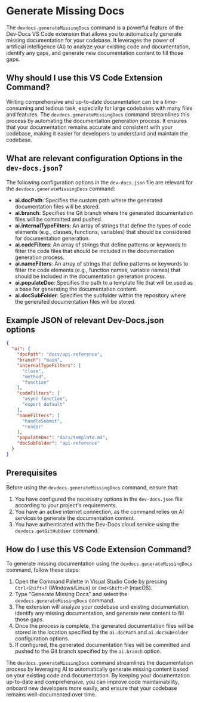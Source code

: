 # Generate Missing Docs

The `devdocs.generateMissingDocs` command is a powerful feature of the Dev-Docs VS Code extension that allows you to automatically generate missing documentation for your codebase. It leverages the power of artificial intelligence (AI) to analyze your existing code and documentation, identify any gaps, and generate new documentation content to fill those gaps.

## Why should I use this VS Code Extension Command?

Writing comprehensive and up-to-date documentation can be a time-consuming and tedious task, especially for large codebases with many files and features. The `devdocs.generateMissingDocs` command streamlines this process by automating the documentation generation process. It ensures that your documentation remains accurate and consistent with your codebase, making it easier for developers to understand and maintain the codebase.

## What are relevant configuration Options in the `dev-docs.json`?

The following configuration options in the `dev-docs.json` file are relevant for the `devdocs.generateMissingDocs` command:

- **ai.docPath**: Specifies the custom path where the generated documentation files will be stored.
- **ai.branch**: Specifies the Git branch where the generated documentation files will be committed and pushed.
- **ai.internalTypeFilters**: An array of strings that define the types of code elements (e.g., classes, functions, variables) that should be considered for documentation generation.
- **ai.codeFilters**: An array of strings that define patterns or keywords to filter the code files that should be included in the documentation generation process.
- **ai.nameFilters**: An array of strings that define patterns or keywords to filter the code elements (e.g., function names, variable names) that should be included in the documentation generation process.
- **ai.populateDoc**: Specifies the path to a template file that will be used as a base for generating the documentation content.
- **ai.docSubFolder**: Specifies the subfolder within the repository where the generated documentation files will be stored.

## Example JSON of relevant Dev-Docs.json options

```json
{
  "ai": {
    "docPath": "docs/api-reference",
    "branch": "main",
    "internalTypeFilters": [
      "class",
      "method",
      "function"
    ],
    "codeFilters": [
      "async function",
      "export default"
    ],
    "nameFilters": [
      "handleSubmit",
      "render"
    ],
    "populateDoc": "docs/template.md",
    "docSubFolder": "api-reference"
  }
}
```

## Prerequisites

Before using the `devdocs.generateMissingDocs` command, ensure that:

1. You have configured the necessary options in the `dev-docs.json` file according to your project's requirements.
2. You have an active internet connection, as the command relies on AI services to generate the documentation content.
3. You have authenticated with the Dev-Docs cloud service using the `devdocs.getGitHubUser` command.

## How do I use this VS Code Extension Command?

To generate missing documentation using the `devdocs.generateMissingDocs` command, follow these steps:

1. Open the Command Palette in Visual Studio Code by pressing `Ctrl+Shift+P` (Windows/Linux) or `Cmd+Shift+P` (macOS).
2. Type "Generate Missing Docs" and select the `devdocs.generateMissingDocs` command.
3. The extension will analyze your codebase and existing documentation, identify any missing documentation, and generate new content to fill those gaps.
4. Once the process is complete, the generated documentation files will be stored in the location specified by the `ai.docPath` and `ai.docSubFolder` configuration options.
5. If configured, the generated documentation files will be committed and pushed to the Git branch specified by the `ai.branch` option.

The `devdocs.generateMissingDocs` command streamlines the documentation process by leveraging AI to automatically generate missing content based on your existing code and documentation. By keeping your documentation up-to-date and comprehensive, you can improve code maintainability, onboard new developers more easily, and ensure that your codebase remains well-documented over time.
  
  